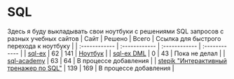 # SQL
Здесь я буду выкладывать свои ноутбуки с решениями SQL запросов с разных учебных сайтов
| Сайт | Решено | Всего | Ссылка для быстрого перехода к ноутбуку |
| :------------ | :------------ | :------------ | :------------ |
| [sql-ex](https://www.sql-ex.ru/) | 62 | 141 | [Ноутбук](https://github.com/kotl68/SQL/blob/main/SQL-EX.ipynb) |
| [sql-ex DML](https://www.sql-ex.ru/) | 0 | 43 | Пока не делал |
| [sql-academy](https://sql-academy.org/ru) | 63 | 64 | В процессе добавления |
| [stepik "Интерактивный тренажер по SQL"](https://stepik.org/course/63054/syllabus) | 139 | 169 | В процессе добавления |
